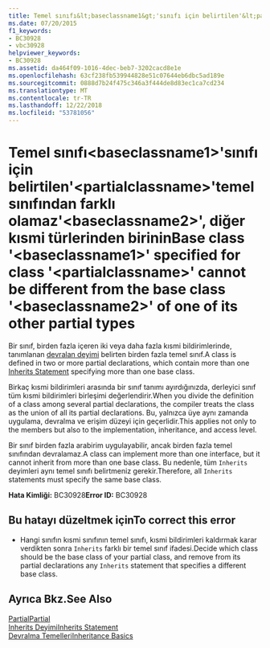```yaml
---
title: Temel sınıfı&lt;baseclassname1&gt;'sınıfı için belirtilen'&lt;partialclassname&gt;'temel sınıfından farklı olamaz'&lt;baseclassname2&gt;', diğer kısmi türlerinden birinin
ms.date: 07/20/2015
f1_keywords:
- BC30928
- vbc30928
helpviewer_keywords:
- BC30928
ms.assetid: da464f09-1016-4dec-beb7-3202cacd8e1e
ms.openlocfilehash: 63cf238fb539944828e51c07644eb6dbc5ad189e
ms.sourcegitcommit: 0888d7b24f475c346a3f444de8d83ec1ca7cd234
ms.translationtype: MT
ms.contentlocale: tr-TR
ms.lasthandoff: 12/22/2018
ms.locfileid: "53781056"
---
```

# <a name="base-class-ltbaseclassname1gt-specified-for-class-ltpartialclassnamegt-cannot-be-different-from-the-base-class-ltbaseclassname2gt-of-one-of-its-other-partial-types"></a><span data-ttu-id="07d7f-102">Temel sınıfı&lt;baseclassname1&gt;'sınıfı için belirtilen'&lt;partialclassname&gt;'temel sınıfından farklı olamaz'&lt;baseclassname2&gt;', diğer kısmi türlerinden birinin</span><span class="sxs-lookup"><span data-stu-id="07d7f-102">Base class '&lt;baseclassname1&gt;' specified for class '&lt;partialclassname&gt;' cannot be different from the base class '&lt;baseclassname2&gt;' of one of its other partial types</span></span>
<span data-ttu-id="07d7f-103">Bir sınıf, birden fazla içeren iki veya daha fazla kısmi bildirimlerinde, tanımlanan [devralan deyimi](../../visual-basic/language-reference/statements/inherits-statement.md) belirten birden fazla temel sınıf.</span><span class="sxs-lookup"><span data-stu-id="07d7f-103">A class is defined in two or more partial declarations, which contain more than one [Inherits Statement](../../visual-basic/language-reference/statements/inherits-statement.md) specifying more than one base class.</span></span>  
  
 <span data-ttu-id="07d7f-104">Birkaç kısmi bildirimleri arasında bir sınıf tanımı ayırdığınızda, derleyici sınıf tüm kısmi bildirimleri birleşimi değerlendirir.</span><span class="sxs-lookup"><span data-stu-id="07d7f-104">When you divide the definition of a class among several partial declarations, the compiler treats the class as the union of all its partial declarations.</span></span> <span data-ttu-id="07d7f-105">Bu, yalnızca üye aynı zamanda uygulama, devralma ve erişim düzeyi için geçerlidir.</span><span class="sxs-lookup"><span data-stu-id="07d7f-105">This applies not only to the members but also to the implementation, inheritance, and access level.</span></span>  
  
 <span data-ttu-id="07d7f-106">Bir sınıf birden fazla arabirim uygulayabilir, ancak birden fazla temel sınıfından devralamaz.</span><span class="sxs-lookup"><span data-stu-id="07d7f-106">A class can implement more than one interface, but it cannot inherit from more than one base class.</span></span> <span data-ttu-id="07d7f-107">Bu nedenle, tüm `Inherits` deyimleri aynı temel sınıfı belirtmeniz gerekir.</span><span class="sxs-lookup"><span data-stu-id="07d7f-107">Therefore, all `Inherits` statements must specify the same base class.</span></span>  
  
 <span data-ttu-id="07d7f-108">**Hata Kimliği:** BC30928</span><span class="sxs-lookup"><span data-stu-id="07d7f-108">**Error ID:** BC30928</span></span>  
  
## <a name="to-correct-this-error"></a><span data-ttu-id="07d7f-109">Bu hatayı düzeltmek için</span><span class="sxs-lookup"><span data-stu-id="07d7f-109">To correct this error</span></span>  
  
-   <span data-ttu-id="07d7f-110">Hangi sınıfın kısmi sınıfının temel sınıfı, kısmi bildirimleri kaldırmak karar verdikten sonra `Inherits` farklı bir temel sınıf ifadesi.</span><span class="sxs-lookup"><span data-stu-id="07d7f-110">Decide which class should be the base class of your partial class, and remove from its partial declarations any `Inherits` statement that specifies a different base class.</span></span>  
  
## <a name="see-also"></a><span data-ttu-id="07d7f-111">Ayrıca Bkz.</span><span class="sxs-lookup"><span data-stu-id="07d7f-111">See Also</span></span>  
 [<span data-ttu-id="07d7f-112">Partial</span><span class="sxs-lookup"><span data-stu-id="07d7f-112">Partial</span></span>](../../visual-basic/language-reference/modifiers/partial.md)  
 [<span data-ttu-id="07d7f-113">Inherits Deyimi</span><span class="sxs-lookup"><span data-stu-id="07d7f-113">Inherits Statement</span></span>](../../visual-basic/language-reference/statements/inherits-statement.md)  
 [<span data-ttu-id="07d7f-114">Devralma Temelleri</span><span class="sxs-lookup"><span data-stu-id="07d7f-114">Inheritance Basics</span></span>](../../visual-basic/programming-guide/language-features/objects-and-classes/inheritance-basics.md)
